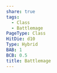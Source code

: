 ```yaml
---
share: true
tags:
  - Class
  - Battlemage
PageType: Class
HitDie: d10
Type: Hybrid
BAB: 1
BCB: 0.5
title: Battlemage
---
```

